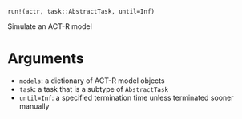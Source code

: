 ```
run!(actr, task::AbstractTask, until=Inf)
```

Simulate an ACT-R model

# Arguments

  * `models`: a dictionary of ACT-R model objects
  * `task`: a task that is a subtype of `AbstractTask`
  * `until=Inf`: a specified termination time unless terminated sooner manually
